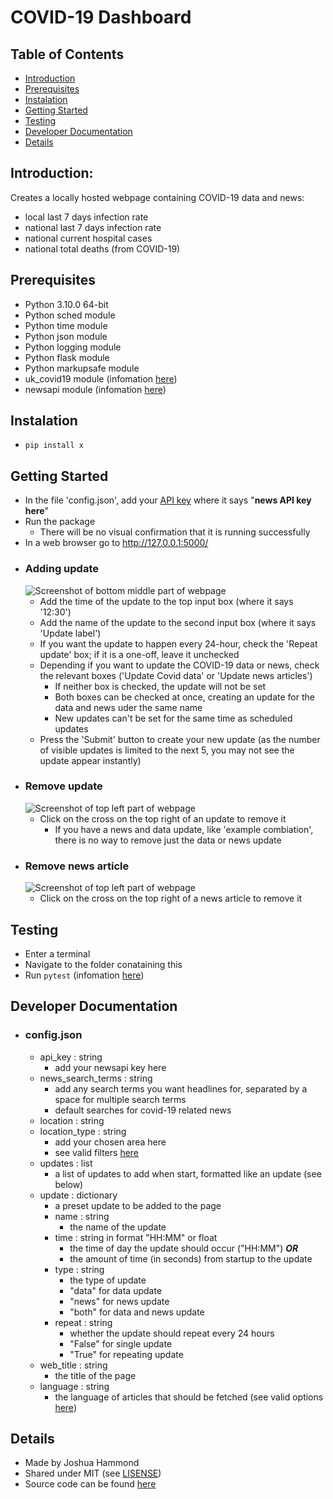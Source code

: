 # COVID-19 Dashboard

## Table of Contents
- [Introduction](##Introduction)
- [Prerequisites](##Prerequisites)
- [Instalation](##Instalation)
- [Getting Started](##Getting-Started)
- [Testing](##Testing)
- [Developer Documentation](##Developer-Documentation)
- [Details](##Details)

## Introduction:
Creates a locally hosted webpage containing COVID-19 data and news:
- local last 7 days infection rate
- national last 7 days infection rate
- national current hospital cases
- national total deaths (from COVID-19)

## Prerequisites
- Python 3.10.0 64-bit
- Python sched module
- Python time module
- Python json module
- Python logging module
- Python flask module
- Python markupsafe module
- uk_covid19 module (infomation [here](https://publichealthengland.github.io/coronavirus-dashboard-api-python-sdk/pages/getting_started.html))
- newsapi module (infomation [here](https://newsapi.org/))

## Instalation
- `pip install x`

## Getting Started
- In the file 'config.json', add your [API key](https://newsapi.org/) where it says "**news API key here**"
- Run the package
    - There will be no visual confirmation that it is running successfully
- In a web browser go to http://127.0.0.1:5000/
- ### Adding update
    ![Screenshot of bottom middle part of webpage](static/images/add_update.png)
    - Add the time of the update to the top input box (where it says '12:30')
    - Add the name of the update to the second input box (where it says 'Update label')
    - If you want the update to happen every 24-hour, check the 'Repeat update' box; if it is a one-off, leave it unchecked
    - Depending if you want to update the COVID-19 data or news, check the relevant boxes ('Update Covid data' or 'Update news articles')
        - If neither box is checked, the update will not be set
        - Both boxes can be checked at once, creating an update for the data and news uder the same name
        - New updates can't be set for the same time as scheduled updates
    - Press the 'Submit' button to create your new update (as the number of visible updates is limited to the next 5, you may not see the update appear instantly)
- ### Remove update
    ![Screenshot of top left part of webpage](static/images/remove_update.png)
    - Click on the cross on the top right of an update to remove it
        - If you have a news and data update, like 'example combiation', there is no way to remove just the data or news update
- ### Remove news article
    ![Screenshot of top left part of webpage](static/images/remove_news.png)
    - Click on the cross on the top right of a news article to remove it

## Testing
- Enter a terminal
- Navigate to the folder conataining this
- Run `pytest` (infomation [here](https://docs.pytest.org/en/6.2.x/getting-started.html))

## Developer Documentation
- ### config.json
    - api_key : string
        - add your newsapi key here
    - news_search_terms : string
        - add any search terms you want headlines for, separated by a space for multiple search terms
        - default searches for covid-19 related news
    - location : string
    - location_type : string
        - add your chosen area here
        - see valid filters [here](https://coronavirus.data.gov.uk/details/developers-guide/main-api#params-filters)
    - updates : list
        - a list of updates to add when start, formatted like an update (see below)
    - update : dictionary
        - a preset update to be added to the page
        - name : string
            - the name of the update
        - time : string in format "HH:MM" or float
            - the time of day the update should occur ("HH:MM") **_OR_**
            - the amount of time (in seconds) from startup to the update
        - type : string
            - the type of update
            - "data" for data update
            - "news" for news update
            - "both" for data and news update
        - repeat : string
            - whether the update should repeat every 24 hours
            - "False" for single update
            - "True" for repeating update
    - web_title : string
        - the title of the page
    - language : string
        - the language of articles that should be fetched (see valid options [here](https://newsapi.org/sources))

## Details
- Made by Joshua Hammond
- Shared under MIT (see [LISENSE](LICENSE))
- Source code can be found [here](https://github.com/Peter-Bread/CS-Programming-Module-Current)
